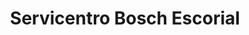 ---
title: "Servicentro Bosch Escorial"
url: /el-escorial/servicentro-bosch-escorial/
shop: reparación de automóviles
---